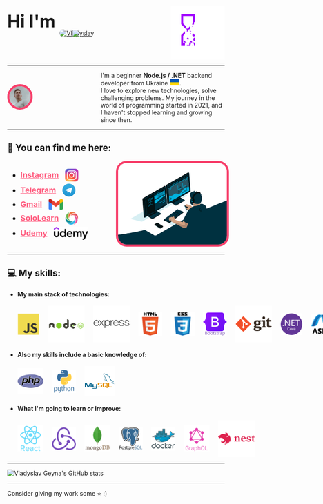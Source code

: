 <div style="display: flex; align-items: center; justify-content: space-between">
    <div style="display: flex; 
    align-items: center; 
    gap: 10px;">
        <h1 style="height: 135px; font-size: 40px">Hi I'm</h1>
        <a href="https://github.com/vladyslavgeyna">
            <img style="height: 75px; border-radius: 25px" src="assets/vladyslav.gif" alt="Vladyslav"/>
        </a>
        <img style="margin-left: -60px" src="https://media.giphy.com/media/ATPQEE7oyFeFXwWF40/giphy.gif" width="50px"/>
    </div>
    <div>
        <img src="assets/timer.gif" style="width: 125px"alt="">
    </div>
</div>
<hr style="margin-top: -35px">
<div style="display: flex; align-items: center; gap: 20px; justify-content: center">
    <div >
        <img width="25%" style="border-radius: 50%; border: 5px solid #f7406b" src="assets/me.jpeg" alt="">
    </div>
    <div>
        I'm a beginner <b>Node.js / .NET</b> backend developer from Ukraine <img src="assets/ua.svg" style="height: 15px" alt="">.<br>
        I love to explore new technologies, solve challenging problems. My journey in the world of programming started in 2021, and I haven't stopped learning and growing since then.
    </div>
</div>
<hr>

## 🔎 You can find me here:
<div style="display: flex;">
    <div style="flex: 1 1 auto">
        <ul style="font-weight: bold; font-size: 18px; width: 100%">
            <li>
                <a style="display: flex; align-items: center; color: #ff5c7f; gap: 15px" href="https://www.instagram.com/_what_is_lovechik_/">Instagram <img style="height: 30px" src="assets/instagram.svg" alt="Instagram"></a>
            </li>
            <li style="margin-top: 5px">
                <a style="display: flex; color: #ff5c7f; align-items: center; gap: 15px" href="https://t.me/what_is_lovechik">Telegram <img style="height: 30px" src="assets/telegram.svg" alt="Telegram"></a>
            </li>
            <li style="margin-top: 5px">
                <a style="display: flex; color: #ff5c7f; align-items: center; gap: 15px" href="mailto:vladgeina@gmail.com">Gmail <img style="height: 25px" src="assets/gmail.svg" alt="Gmail"></a>
            </li>
            <li style="margin-top: 5px">
                <a style="display: flex; color: #ff5c7f; align-items: center; gap: 15px" href="https://www.sololearn.com/profile/24780393">SoloLearn <img style="height: 30px" src="assets/sololearn.svg" alt="SoloLearn"></a>
            </li>
            <li style="margin-top: 5px">
                <a style="display: flex;color: #ff5c7f; align-items: center; gap: 15px" href="https://ua.udemy.com/user/vladyslav-geyna/">Udemy <img style="height: 30px" src="assets/udemy.svg" alt="Udemy"></a>
            </li>
        </ul>
    </div>
    <div style="flex: 0 1 50%; ">
        <img width="50%" style="width: 100%; border: 5px solid #f7406b; border-radius: 25px" src="assets/code.gif" alt="">
    </div>
</div>


<hr/>

## 💻 My skills:
<ul>
    <li>
        <h4>My main stack of technologies:</h4>
        <div style="display: flex; align-items: center; gap: 20px">
            <img style="width: 50px" src="https://raw.githubusercontent.com/devicons/devicon/master/icons/javascript/javascript-original.svg" alt="">
            <img style="width: 85px" src="https://raw.githubusercontent.com/devicons/devicon/master/icons/nodejs/nodejs-original-wordmark.svg" alt="">
            <img style="width: 85px" src="https://raw.githubusercontent.com/devicons/devicon/master/icons/express/express-original-wordmark.svg" alt="">
            <img style="width: 55px" src="https://raw.githubusercontent.com/devicons/devicon/master/icons/html5/html5-original-wordmark.svg" alt="">
            <img style="width: 55px" src="https://raw.githubusercontent.com/devicons/devicon/master/icons/css3/css3-original-wordmark.svg" alt="">
            <img style="width: 55px" src="https://raw.githubusercontent.com/devicons/devicon/master/icons/bootstrap/bootstrap-original-wordmark.svg" alt="">
            <img style="width: 85px" src="https://raw.githubusercontent.com/devicons/devicon/master/icons/git/git-original-wordmark.svg" alt="">
            <img style="width: 50px" src="https://raw.githubusercontent.com/devicons/devicon/master/icons/dotnetcore/dotnetcore-original.svg" alt="">
            <img style="width: 70px" src="assets/asp.png" alt="">
            <img style="width: 70px" src="https://raw.githubusercontent.com/devicons/devicon/master/icons/microsoftsqlserver/microsoftsqlserver-plain-wordmark.svg" alt="">
        </div>
    </li>
    <li>
        <h4>Also my skills include a basic knowledge of:</h4>
        <div style="display: flex; align-items: center; gap: 20px">
            <img style="width: 60px" src="https://raw.githubusercontent.com/devicons/devicon/master/icons/php/php-original.svg" alt="">
            <img style="width: 55px" src="https://raw.githubusercontent.com/devicons/devicon/master/icons/python/python-original-wordmark.svg" alt="">
            <img style="width: 70px" src="https://raw.githubusercontent.com/devicons/devicon/master/icons/mysql/mysql-original-wordmark.svg" alt="">
        </div>
    </li>
    <li>
        <h4>What I'm going to learn or improve:</h4>
        <div style="display: flex; align-items: center; gap: 20px">
            <img style="width: 60px" src="https://raw.githubusercontent.com/devicons/devicon/master/icons/react/react-original-wordmark.svg" alt="">
            <img style="width: 55px" src="https://raw.githubusercontent.com/devicons/devicon/master/icons/redux/redux-original.svg" alt="">
            <img style="width: 60px" src="https://raw.githubusercontent.com/devicons/devicon/master/icons/mongodb/mongodb-original-wordmark.svg" alt="">
            <img style="width: 55px" src="https://raw.githubusercontent.com/devicons/devicon/master/icons/postgresql/postgresql-original-wordmark.svg" alt="">
            <img style="width: 55px" src="https://raw.githubusercontent.com/devicons/devicon/master/icons/docker/docker-original-wordmark.svg" alt="">
            <img style="width: 60px" src="https://raw.githubusercontent.com/devicons/devicon/master/icons/graphql/graphql-plain-wordmark.svg" alt="">
            <img style="width: 85px" src="https://raw.githubusercontent.com/devicons/devicon/master/icons/nestjs/nestjs-plain-wordmark.svg" alt="">
        </div>
    </li>
</ul>
<hr>

![Vladyslav Geyna's GitHub stats](https://github-readme-stats.vercel.app/api?username=vladyslavgeyna&show_icons=true&theme=synthwave)
<hr/>
Consider giving my work some ⭐ :)



